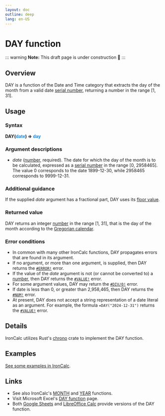 ```yaml
---
layout: doc
outline: deep
lang: en-US
---
```

# DAY function
::: warning
**Note:** This draft page is under construction 🚧
:::
## Overview
DAY is a function of the Date and Time category that extracts the day of the month from a valid date [serial number](/features/serial-numbers.md), returning a number in the range [1, 31].
## Usage
### Syntax
**DAY(<span title="Number" style="color:#1E88E5">date</span>) => <span title="Number" style="color:#1E88E5">day</span>**
### Argument descriptions
* *date* ([number](/features/value-types#numbers), required). The date for which the day of the month is to be calculated, expressed as a [serial number](/features/serial-numbers.md) in the range [0, 2958465]. The value 0 corresponds to the date 1899-12-30, while 2958465 corresponds to 9999-12-31.
### Additional guidance
If the supplied _date_ argument has a fractional part, DAY uses its [floor value](https://en.wikipedia.org/wiki/Floor_and_ceiling_functions).
### Returned value
DAY returns an integer [number](/features/value-types#numbers) in the range [1, 31], that is the day of the month according to the [Gregorian calendar](https://en.wikipedia.org/wiki/Gregorian_calendar).
### Error conditions
* In common with many other IronCalc functions, DAY propagates errors that are found in its argument.
* If no argument, or more than one argument, is supplied, then DAY returns the [`#ERROR!`](/features/error-types.md#error) error.
* If the value of the *date* argument is not (or cannot be converted to) a [number](/features/value-types#numbers), then DAY returns the [`#VALUE!`](/features/error-types.md#value) error.
* For some argument values, DAY may return the [`#DIV/0!`](/features/error-types.md#div-0) error.
* If date is less than 0, or greater than 2,958,465, then DAY returns the [`#NUM!`](/features/error-types.md#num) error.
* At present, DAY does not accept a string representation of a date literal as an argument. For example, the formula `=DAY("2024-12-31")` returns the [`#VALUE!`](/features/error-types.md#value) error.
<!--@include: ../markdown-snippets/error-type-details.txt-->
## Details
IronCalc utilizes Rust's [chrono](https://docs.rs/chrono/latest/chrono/) crate to implement the DAY function.
## Examples
[See some examples in IronCalc](https://app.ironcalc.com/?example=day).

## Links
* See also IronCalc's [MONTH](/functions/date_and_time/month.md) and [YEAR](/functions/date_and_time/year.md) functions.
* Visit Microsoft Excel's [DAY function](https://support.microsoft.com/en-gb/office/day-function-8a7d1cbb-6c7d-4ba1-8aea-25c134d03101) page.
* Both [Google Sheets](https://support.google.com/docs/answer/3093040) and [LibreOffice Calc](https://wiki.documentfoundation.org/Documentation/Calc_Functions/DAY) provide versions of the DAY function.